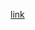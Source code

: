 [link](https://viewer.diagrams.net/?tags=%7B%7D&highlight=0000ff&edit=_blank&layers=1&nav=1&title=%D0%94%D0%B8%D0%B0%D0%B3%D1%80%D0%B0%D0%BC%D0%BC%D0%B0%20%D0%B1%D0%B5%D0%B7%20%D0%BD%D0%B0%D0%B7%D0%B2%D0%B0%D0%BD%D0%B8%D1%8F.drawio#R7Z1bc%2BK4Esc%2Fy3lI1dmHTCEbX3jcZGcvc2a25lbn7OxLSoMV8I6xOUYMYT%2F9ykayAXGxEkDG3VWpCjbCGPVf%2BqlbLfnGvZ88%2FZLT6fhdFrHkxulFTzfuTzeOQ8K%2BK%2F4VZ5byzCAYrM6M8jiS5%2BoTn%2BK%2FmTzZk2fnccRmGwV5liU8nm6eHGZpyoZ84xzN82yxWewxSza%2FdUpHTDvxaUgT%2Fez%2F4oiPV2dDJ6jP%2F8ri0Vh9M%2FHl75tQVVj%2BktmYRtli7ZT7%2Bsa9z7OMr15Nnu5ZUtSeqpfV537e8251YzlLeZMP%2FPch%2BcKn00%2FD1274q997E3zJP97Kq3ynyVz%2B4PmM5TN5x3ypqkHc%2FLR4yenX4tTdjNOcS2u5PXFC1D%2BnccpycYKUx0lCp7O4LL46M46T6C1dZnOuLqSO7h7jJxZ9XBmrKCvs9lZcrDgsLv4oLv5J3kzxNk3iUSpeD8VPL77xLmczcS9v6YzLEmM%2BSeRLvZ7Uj2Y5Z09rp2S9%2FcKyCeP5UhSR77q%2BtKFU8W0gjxe1JEgoz43X5OCoglTKcFRdu7aUeCGNZWA4RzPcYZt9LKR3N87y%2BO%2FCUoms2XU7lseLeJLQVGiaRlun7rKyEZf2iJPkPkuywthpljLN3kWhKM%2Bmn2k%2BYlyemGZxyst68O7En6iZ%2B94r78YT93ovjkl9LP6K4jm%2Fz9IZz4WuimswYd4FK0x8x7OpvGjCHtX1c1nvxeuvGefZZK8CDraF47KQMnAbqsA9lwhcTQTv%2F7NXBuL385gmH0UvSdNRsjJa2WnS2mg7LLuzrqv63a747aaaiep8TMp%2BbxxHERPN9m4xjjn7NKXDotBCgONYgz3YAo6ba80%2BrqF55MXqSjO%2BGk1EF5VSLtrPPI1mms2r%2B3y%2BDPo7O%2FEH8Rm7WlDd9Krs3UxYPE5Hb1ef9LfE4rVELE83e9u2d1LxNLrcBdTjIUkakaR3RpL4tkniNxfBZfoOFsXqeufFiNfYVl3HSKBp4DHOZ%2FwhpRPWdpK0QR%2FgyBEiOayTY2CbHAOw5Agb26rr5FDBujURJBQ8OZrrAxw5iB53RHRcGh3Esc0OYhDF7Bg8SHNzdZ4eehiziF%2FBhoeBPsDRw9MFg%2FS4OD082%2FTw9Lg3FHpULQDp4enxazahcQIXHQbiAIcOEuhRTmTHxdkR2mYHCQyClx2DR90GkB4k0OOXNIpyNptdwfx5OzQCDiKOSdwCIXImiFQpotYg4uyIXECBSN0GECIO0T3Rcv5jPo3EF8OliIlI4FEkwMyrFlCkb50iAdzkq7oNIEWcHaGJ6ViY7yGdT76yHDBGDFTSZYyEb3qLgAZP9x9%2B%2B5Mu3n3%2B3Y2oyjJY0wWLRkxlVYv%2Bd5yNspQmr%2Buzd3lxN0zBoS7zNislUZjmL8b5UkKFznm2aTj2FPM%2Fio%2B%2F8uTRl7V3fnpS%2FUhxoIAjbJwv1z5UHJafeuW6rjpRf7Q82vjse5bHorbKJUbmSJhl83zIjpfjCndH1VjU80Et5iyhPP6%2BXugcoSx98DnNs2g%2B5IdHE1sjh%2B6v4vL7soOV6G9K%2FsrRPL3pcATYbARoErnqN9ZFW5ZxEX0ACGgdF8EhYB113deVX0Ew%2BnKLuQwU0%2BXh4O66waT80wcVjJFifT0XgZuWTzAvv3JV9Lx84FmVmJN%2FIFiP5LBPDuvruZTVAZLDIKTQeXLoM9sRmw3zeMrjLIULkGfsHQQHIAb52AiQcwHE%2FqouxyCq2TWCNDdX5wmya1ZbnHPJSv5%2BIvvudEMZ%2Fv%2FnxYZ4Rdst7P2jeDMfff130TDFS%2FXvh%2FISvSLkdPtIJ3GyXBX9lSXfGY%2BHdO39WdmTFO8SZ%2Fq0%2FsbqS4t30iyfFP1P9d53msdU%2FBekoXyeF3MYB8sN6XRfkYW0Q%2FFmv7f68b2EcWGBW4ku%2FZNZPh3TVF7SWZ0TiuK3kn0%2Fltco8afeidOoFGfxVk%2F90PId0Vuls0dxdfU9ZRNaqaacrVn7kkWWR5u3VV1L%2FJKv32JxueKaogvMvrFbqbuNcl%2Fp8NuonGK83bKi45GVAddf%2FLB2pxEbZjkthhi3fBwPv6VsJm8vTuOio9hdds2SB8ut3c5GOdEZUL5dOVE8myZ0qYoncVo0tH%2FFkwICNF1VvZKreDUq%2Fm8MklYSF61npfJVic1GUL8EO6Jq3mWCG1ER9MlbMaSyvtSRAPbKCbrla3Wxe638FUwPtkMgXUbIzvQwg34DAXI2gFxyveNOGYBYqHKwAYCCx86awEUqLxRIl%2BGxJ9VVk4zKR%2BLL6X7NQM0vlRZSeYWNEwvPF4rFbKCTJ5g6zVdGtyXB1NGzgQAlmDqYEFQ9MEJPCFrv0K%2FAjbzgIwMwV2i%2FjjAueXK30pwr1rNMXbhRSReDklVV6MEF2FmmBtqARw5MEmoBOaxnmbpwc4RczBGqqkLPEZrm8RAyOjAbYn%2Fd4NadLUCH%2FfxSF%2B7WnS7u3FlVhR7TxBUKZhIBRxCCSxRagZAW5NPB9T8ILlJYqwvdAxHthhfJ72AJYiIQgAhBL6QNCLH%2FBAGT3IrOIQT9kLou0BF5sUjgYWRHJgZi5OIYsf8MAWKSStE1jFSNADFCduRSXM%2Fef%2B3QCDyK7Hj4HVLk8hSx%2FgwB4sF9hkDdCJAixNOjE0PxbeKqD9njg2j2oxiyS2IgFXAwcUz6EITJ2WAS2IaJs6MTgQKTuhEgTBxPj3DKzYzAEsREHwAJYrDrNBLkXARxe9YJolamgCTIoLHBOk8QXw9uQttz4MUiAYeRvt55DGO%2BPEySLWp0f7cBZRg1Id40BlVZ%2BeS9fh8XhTajv0FHUbWF69lsoK9PZADabKDfvCF3nf59fV1o0Y9fwXTW5TYZMJALvHEAJmuf3Js054n1TQb6cFO1%2B5ipXVWFPjkBe5MBA23AIwfmaLeAHNY3GejDzdDuY4J2VRX6pIRKiWi%2FJ9IKhYDjh7oN5IdNftjfacCDm5vtNTdX1wHi6QFNnMQykwg8gujuqhx0HAbJDfBprNvG01jO2Tp9dB5PPo1lkDXVlmmsHclvgKaxPPQfq6q4Zv%2FxcjNZBooBNxowSYcDjRQDf9IcKdZnsnZkw1nuPy7mTvrNfYWu88TX3UnYM1kG2oBHDoMHtyE5zkUO6zNZvkEqTNfI4Ta2VufJoWfCYCDSTCLwAKJ7rzSKcjabHeYIuECk2glIxZ%2Fs59OrhcDI%2FtMFIqvmcD2ByED3GgEFIoPmzkHX8R%2FojqPsyjEQ%2BTzFgBsNBOhOntydNEeK9UBkANedDNCdrKpCdydhByINtAGPHLg5VAvIYT0QGcDdGirAnaGqqtBzY65kZW8r5AEPHrgvVAvgYT%2BfXn0ZRHrgrlCVCnBTqJdKBBxBQj32OaXLSVGhB0FyA20ay1Uuguz0vabzF9UE2Ol7fQw6nnweq2oP1zOPFepBR0DzWCHGHauq0OOOsi%2B%2FAgfycvNYBoqBNxzAaOTJHUpzpFifxwrhRiNDjEZWVaFHI%2BmkWKHVdpa0Qh3w2IHByBaww%2FpMlroBiOzAWGSlAj0WqXwRvpyyK3BIWiETcBAZ6PFIhMjFIWJ%2FRmtgENvsGEUGzc3VeYrooU1FEdHA%2BfwaErRbIRR4HMEH%2BLaBI551jsB9fu8AH99bVYUez5zPWA6bHvjI3uJq4ZveIqDB0%2F2H3%2F6ki3eff3cjeovwaAM8wgvCY6cMQLDjYAMAhY6dNaGTA1pO3QsF0mV47AarPm226bQeZskN9My6sGlG1fm2qh3gVNbJM%2BuqZnE9mXVEPfAZZmrdAKezaiXsn8%2B6mkjk5VLsDJQDbnhAeo4mJYTLC71Lc7hYz7EjPbhTXHUbQLSQnj7JBXu7CBN1AMSHwcP3EB%2Fnwof1NDvSM%2FBRO4eP5vbqPD6I7qNCi1C%2BWCTwKEIO52ceJgq4EOV2hJI07P3PF6EkBL3Ik4co61ZxRTFKoruRgGKUdTvAoQAh%2B9MlryTp%2FnIhShPhABweYAbMyZ3MZ9DFfpCSgMiBOdIIEC2E6HkwwIOUBuoAyA8MUraBH%2FajlARwlJJglLKqCxUIwSjl80UCDyOuHtsYim8cZbJrwgilEkWgzKM8h6Zd%2F%2Fm2JySuwdMwQA8CTPoLt%2FnuZa0JUbp6NAFSiLJqBzgOIK4eT1A9OoYnnykagOMCg%2F3pQJPFxL00J4v98KRrEGfomntZNQLECnH1MAOPeQLZsTSQBzyAqIcQI0CsAsR%2BfLKv50GBAUjVCBAgpO9oOojYbJjHUx5nKWCMGIgEIEZwu%2FQ2YMT%2BdoWkD3fH9LoVIEdIf8fmD3kWzYfX8AyOdmgEIEZwu4lWYMT6boXVHYDECG43UetAd0vRHTEUCTyOeLoTixyxwJFLbly4RwmA95aoWgFyhHh6Cg6m3RmKBCBHdCc2Ykks6grT7jZF4ahuXeVaNV0ZfMa0Ow%2B9ydOn3XlXuHuhrzuTkNLuPPQnayns8idXPfoVxCUvmHZnIBp44wIf%2FcvT%2B5fmZLGfducDdi%2BrRoBYIb7uXj7GufAvga8NNtAIQIrg3hJtoIj93Dsf8N4SPu4tUdfFnmesQIcIbjBxoHJwg4k2QKQFmXc%2B4B0mfNxhoqqLQI92Dml%2BeDdTABDB7SUOSMZg8QdC5HwQsZ93FxhENrsGkaD5rGf3IaIHNmkU5Wx2Dc93aodGwGHEMdkjEzFyPoxYT7tzduySCQUjdStAjDg7tr9kExoncAliIg9wBCFhX1MGi0ZM5TyIznecjbKUJq%2Frs3d5cT9MkaEu8zYrRVEY5y%2FG%2BVIShc55tmk6YbF8%2Bcf6wZfiYq88dfjTk%2BpFyiNFHN3kcnQwy%2Bb5kB34oeq5kFyhaG9B2W8WtXBQKzlLKI%2B%2Fs437OL1%2FEPowDFTtin%2FUQuHg1BYqP%2FpjntPlWgE5Tqmv%2FL44UXcSZCsBM5BN%2Buc95b3By8r7nrelptUdn7g%2FCGHITe2%2BcVRtgd%2By%2FmAAw0Be0NBAav17SwzkqN3ZLRmodykDqaj3UQOR4OQWelaHXWWvqTTpcKNDPVqeOBfogB1it323UT6kXQ1cTTza6oFf9XrhupXcV54fHLFTefSe5bGog3I9zAsHa15D47ntaPphf7MpH2n528U9CaPztnzHLjguN9L3zqIJfQC9ZUUirV5dYqVe%2BakzxGI8YAY93pX32zWYdnBZwc1L4ufmUzPbTdJ6KqgDeEGBgwsK1urC4JER3Y%2BZ4zKCA5UT6HMsw2xSPOz0MDxuoK1RJz1nK%2BbZ%2BPHV3tk6%2FAAXqTdjvkl%2FEVzfIvVqAwWYi9TrdoDwd0I9HVP26FeQfHW5NeommoE3LAjRmTx5MtYzwGJ9jboTAnYpq0aAVHFC3aU85ie0BCntEAhAhOAC9TYgxH5UMoS7QL1uBIgQJ9TTuoc5E9%2F5AHsXTRORAMQILlFvA0bsL1F3QoNgZ%2Bc4gkvUq7pQI5o1HcxnLL%2BC6FY7BNJlhoRveouABk%2F3H377ky7eff7djegt0XRxgdQV3XBNU1Bkr3Y0A6Wyue3FA5VNJStuncMpadoHwv5ps1F3qgBIrnlT9QzOk7lmKh6fmGlnu7w%2FeJF0xGGeZXy9uOiCx%2B%2ByiBUl%2FgE%3D)